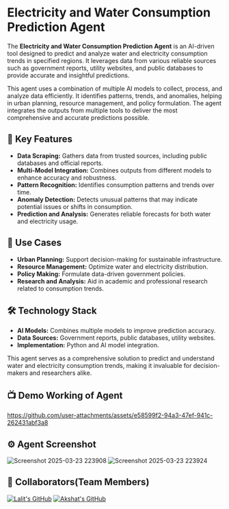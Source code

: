 # Electricity and Water Consumption Prediction Agent

The **Electricity and Water Consumption Prediction Agent** is an AI-driven tool designed to predict and analyze water and electricity consumption trends in specified regions. It leverages data from various reliable sources such as government reports, utility websites, and public databases to provide accurate and insightful predictions.

This agent uses a combination of multiple AI models to collect, process, and analyze data efficiently. It identifies patterns, trends, and anomalies, helping in urban planning, resource management, and policy formulation. The agent integrates the outputs from multiple tools to deliver the most comprehensive and accurate predictions possible.

## 🔑 Key Features
- **Data Scraping:** Gathers data from trusted sources, including public databases and official reports.
- **Multi-Model Integration:** Combines outputs from different models to enhance accuracy and robustness.
- **Pattern Recognition:** Identifies consumption patterns and trends over time.
- **Anomaly Detection:** Detects unusual patterns that may indicate potential issues or shifts in consumption.
- **Prediction and Analysis:** Generates reliable forecasts for both water and electricity usage.

## 🚀 Use Cases
- **Urban Planning:** Support decision-making for sustainable infrastructure.
- **Resource Management:** Optimize water and electricity distribution.
- **Policy Making:** Formulate data-driven government policies.
- **Research and Analysis:** Aid in academic and professional research related to consumption trends.

## 🛠️ Technology Stack
- **AI Models:** Combines multiple models to improve prediction accuracy.
- **Data Sources:** Government reports, public databases, utility websites.
- **Implementation:** Python and AI model integration.

This agent serves as a comprehensive solution to predict and understand water and electricity consumption trends, making it invaluable for decision-makers and researchers alike.

## 📺 Demo Working of Agent


https://github.com/user-attachments/assets/e58599f2-94a3-47ef-941c-262431abf3a8


## ⚙️ Agent Screenshot

![Screenshot 2025-03-23 223908](https://github.com/user-attachments/assets/8f4a6dd0-a66e-4675-9202-f08aed06b887)
![Screenshot 2025-03-23 223924](https://github.com/user-attachments/assets/e56365e8-6307-413a-ba11-9decbc9f1c87)

## 🤝 Collaborators(Team Members)

[![Lalit's GitHub](https://img.shields.io/badge/GitHub-Lalit--dotcom-blue?logo=github)](https://github.com/Lalit-dotcom)
[![Akshat's GitHub](https://img.shields.io/badge/GitHub-Akshat--Sh101-blue?logo=github)](https://github.com/Akshat-Sh101)

